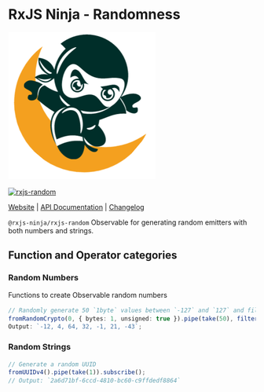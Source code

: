 # RxJS Ninja - Randomness

![The RXJS Ninja Logo](https://raw.githubusercontent.com/rxjs-ninja/rxjs-ninja/main/assets/logo.png)

[![rxjs-random](https://img.shields.io/npm/v/@rxjs-ninja/rxjs-random?label=@rxjs-ninja/rxjs-random)](https://www.npmjs.com/package/@rxjs-ninja/rxjs-random)

[Website](https://rxjs.ninja)
|
[API Documentation](https://rxjs.ninja/modules/random.html)
|
[Changelog](https://github.com/rxjs-ninja/rxjs-ninja/blob/main/libs/rxjs/random/CHANGELOG.md)

`@rxjs-ninja/rxjs-random` Observable for generating random emitters with both numbers and strings.

## Function and Operator categories

### Random Numbers

Functions to create Observable random numbers

```ts
// Randomly generate 50 `1byte` values between `-127` and `127` and filter values in the range `-64, 64`
fromRandomCrypto(0, { bytes: 1, unsigned: true }).pipe(take(50), filterInRange(-64, 64)).subscribe();
Output: `-12, 4, 64, 32, -1, 21, -43`;
```

### Random Strings

```ts
// Generate a random UUID
fromUUIDv4().pipe(take(1)).subscribe();
// Output: `2a6d71bf-6ccd-4810-bc60-c9ffdedf8864`
```
